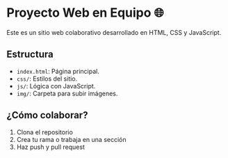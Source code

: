 # Proyecto Web en Equipo 🌐

Este es un sitio web colaborativo desarrollado en HTML, CSS y JavaScript.

## Estructura

- `index.html`: Página principal.
- `css/`: Estilos del sitio.
- `js/`: Lógica con JavaScript.
- `img/`: Carpeta para subir imágenes.

## ¿Cómo colaborar?

1. Clona el repositorio
2. Crea tu rama o trabaja en una sección
3. Haz push y pull request
